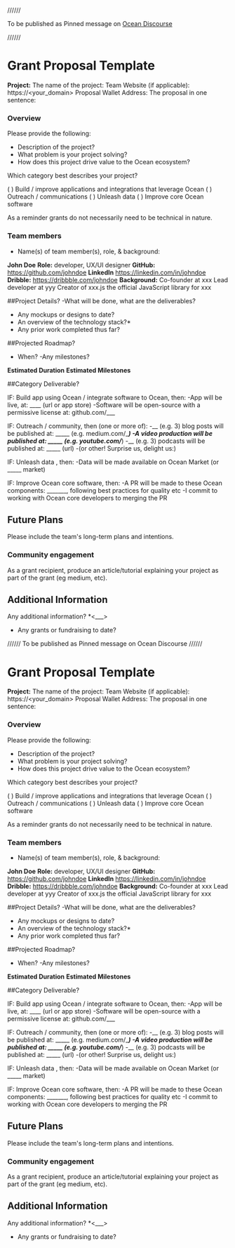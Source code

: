 //////

To be published as Pinned message on [Ocean Discourse](https://port.oceanprotocol.com/c/oceandao/56)

//////

# Grant Proposal Template

**Project:** 
The name of the project:
Team Website (if applicable): https://<your_domain>
Proposal Wallet Address:
The proposal in one sentence:

### Overview

Please provide the following:
  * Description of the project?
  * What problem is your project solving?
  * How does this project drive value to the Ocean ecosystem?

Which category best describes your project? 

( ) Build / improve applications and integrations that leverage Ocean
( ) Outreach / communications
( ) Unleash data
( ) Improve core Ocean software

As a reminder grants do not necessarily need to be technical in nature.

### Team members
* Name(s) of team member(s), role, & background:

**John Doe**
**Role:** developer, UX/UI designer
**GitHub:** https://github.com/johndoe
**LinkedIn** https://linkedin.com/in/johndoe
**Dribble:** https://dribbble.com/johndoe
**Background:** 
Co-founder at xxx
Lead developer at yyy 
Creator of xxx.js the official JavaScript library for xxx

##Project Details?
-What will be done, what are the deliverables?

* Any mockups or designs to date?
* An overview of the technology stack?* 
* Any prior work completed thus far?

##Projected Roadmap?
- When?
-Any milestones?

**Estimated Duration** 
**Estimated Milestones**

##Category Deliverable?

IF: Build app using Ocean / integrate software to Ocean, then: 
-App will be live, at: ____ (url or app store)
-Software will be open-source with a permissive license at: github.com/___

IF: Outreach / community, then (one or more of):
-__ (e.g. 3) blog posts will be published at: _____ (e.g. medium.com/____)
-A video production will be published at: _____ (e.g. youtube.com/___)
-__ (e.g. 3) podcasts will be published at: _____ (url)
-(or other! Surprise us, delight us:)

IF: Unleash data , then:
-Data will be made available on Ocean Market (or _____ market)

IF: Improve Ocean core software, then:
-A PR will be made to these Ocean components: _______, following best practices for quality etc
-I commit to working with Ocean core developers to merging the PR


## Future Plans
Please include the team's long-term plans and intentions.

### Community engagement
As a grant recipient, produce an article/tutorial explaining your project as part of the grant (eg medium, etc).

## Additional Information
Any additional information?
*<___>
* Any grants or fundraising to date?

//////
To be published as Pinned message on Ocean Discourse 
//////

# Grant Proposal Template

**Project:** 
The name of the project:
Team Website (if applicable): https://<your_domain>
Proposal Wallet Address:
The proposal in one sentence:

### Overview

Please provide the following:
  * Description of the project?
  * What problem is your project solving?
  * How does this project drive value to the Ocean ecosystem?

Which category best describes your project? 

( ) Build / improve applications and integrations that leverage Ocean
( ) Outreach / communications
( ) Unleash data
( ) Improve core Ocean software

As a reminder grants do not necessarily need to be technical in nature.

### Team members
* Name(s) of team member(s), role, & background:

**John Doe**
**Role:** developer, UX/UI designer
**GitHub:** https://github.com/johndoe
**LinkedIn** https://linkedin.com/in/johndoe
**Dribble:** https://dribbble.com/johndoe
**Background:** 
Co-founder at xxx
Lead developer at yyy 
Creator of xxx.js the official JavaScript library for xxx

##Project Details?
-What will be done, what are the deliverables?

* Any mockups or designs to date?
* An overview of the technology stack?* 
* Any prior work completed thus far?

##Projected Roadmap?
- When?
-Any milestones?

**Estimated Duration** 
**Estimated Milestones**

##Category Deliverable?

IF: Build app using Ocean / integrate software to Ocean, then: 
-App will be live, at: ____ (url or app store)
-Software will be open-source with a permissive license at: github.com/___

IF: Outreach / community, then (one or more of):
-__ (e.g. 3) blog posts will be published at: _____ (e.g. medium.com/____)
-A video production will be published at: _____ (e.g. youtube.com/___)
-__ (e.g. 3) podcasts will be published at: _____ (url)
-(or other! Surprise us, delight us:)

IF: Unleash data , then:
-Data will be made available on Ocean Market (or _____ market)

IF: Improve Ocean core software, then:
-A PR will be made to these Ocean components: _______, following best practices for quality etc
-I commit to working with Ocean core developers to merging the PR


## Future Plans
Please include the team's long-term plans and intentions.

### Community engagement
As a grant recipient, produce an article/tutorial explaining your project as part of the grant (eg medium, etc).

## Additional Information
Any additional information?
*<___>
* Any grants or fundraising to date?
